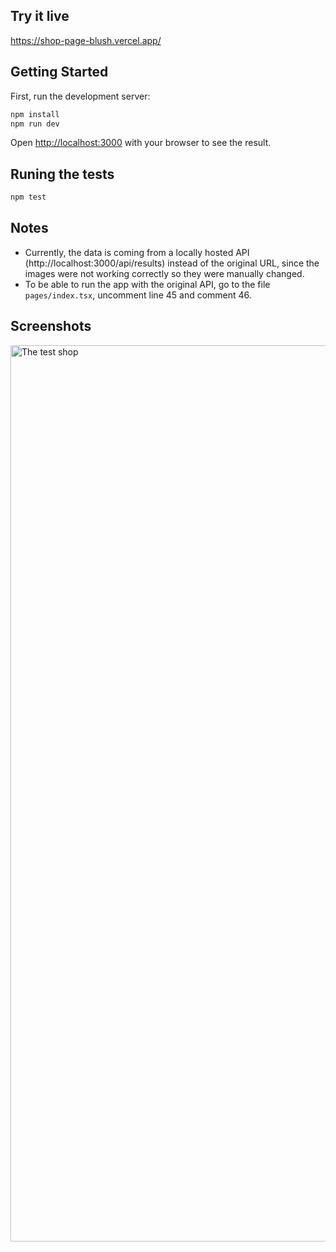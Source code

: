 ## Try it live

https://shop-page-blush.vercel.app/

## Getting Started

First, run the development server:

```bash
npm install
npm run dev
```

Open [http://localhost:3000](http://localhost:3000) with your browser to see the result.

## Runing the tests

```bash
npm test
```



## Notes

-   Currently, the data is coming from a locally hosted API (http://localhost:3000/api/results) instead of the original URL, since the images were not working correctly so they were manually changed.
-   To be able to run the app with the original API, go to the file `pages/index.tsx`, uncomment line 45 and comment 46.

## Screenshots


<img width="1434" alt="The test shop" src="https://user-images.githubusercontent.com/4697967/153756555-7b329373-3f03-4cd1-a6b3-4b41c299072b.png">
